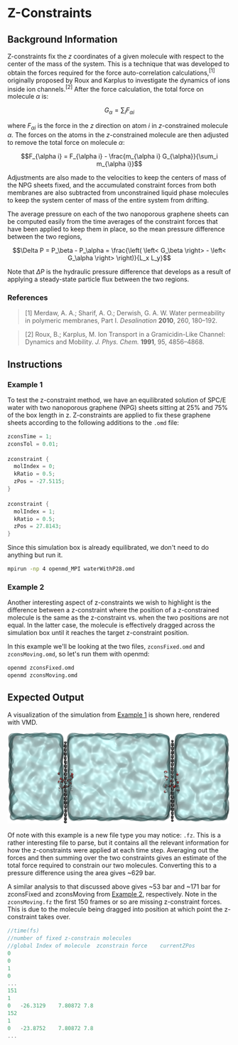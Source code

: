 # Z-Constraints

## Background Information

Z-constraints fix the $z$ coordinates of a given molecule with respect to the center of the mass of the system. This is a technique that was developed to obtain the forces required for the force auto-correlation calculations,<sup>[1]</sup> originally proposed by Roux and Karplus to investigate the dynamics of ions inside ion channels.<sup>[2]</sup>
After the force calculation, the total force on molecule $\alpha$ is:

$$G_{\alpha} = \sum_i F_{\alpha i}$$

where $F_{\alpha i}$ is the force in the $z$ direction on atom $i$ in $z$-constrained molecule $\alpha$. The forces on the atoms in the $z$-constrained molecule are then adjusted to remove the total force on molecule $\alpha$:

$$F_{\alpha i} = F_{\alpha i} -  \frac{m_{\alpha i} G_{\alpha}}{\sum_i m_{\alpha i}}$$

Adjustments are also made to the velocities to keep the centers of mass of the NPG sheets fixed, and the accumulated constraint forces from both membranes are also subtracted from unconstrained liquid phase molecules to keep the system center of mass of the entire system from drifting. 

The average pressure on each of the two nanoporous graphene sheets can be computed easily from the time averages of the constraint forces that have been applied to keep them in place, so the mean pressure difference between the two regions,

$$\Delta P = P_\beta - P_\alpha = \frac{\left( \left< G_\beta \right> - \left< G_\alpha \right> \right)}{L_x L_y}$$

Note that $\Delta P$ is the hydraulic pressure difference that develops as a result of applying a steady-state particle flux between the two regions.

### References

> [1] Merdaw, A. A.; Sharif, A. O.; Derwish, G. A. W. Water permeability in polymeric 
> membranes, Part I. *Desalination* **2010**, 260, 180–192.

> [2] Roux, B.; Karplus, M. Ion Transport in a Gramicidin-Like Channel: Dynamics and 
> Mobility. *J. Phys. Chem.* **1991**, 95, 4856–4868.

## Instructions

### Example 1

To test the z-constraint method, we have an equilibrated solution of SPC/E water with two nanoporous graphene (NPG) sheets sitting at 25% and 75% of the box length in z. Z-constraints are applied to fix these graphene sheets according to the following additions to the `.omd` file:

```C++
zconsTime = 1;
zconsTol = 0.01;

zconstraint {
  molIndex = 0;
  kRatio = 0.5;
  zPos = -27.5115;
}

zconstraint {
  molIndex = 1;
  kRatio = 0.5;
  zPos = 27.8143;
}
```

Since this simulation box is already equilibrated, we don't need to do anything but run it.

```bash
mpirun -np 4 openmd_MPI waterWithP28.omd
```

### Example 2

Another interesting aspect of z-constraints we wish to highlight is the difference between a z-constraint where the position of a z-constrained molecule is the same as the z-constraint vs. when the two positions are not equal. In the latter case, the molecule is effectively dragged across the simulation box until it reaches the target z-constraint position.

In this example we'll be looking at the two files, `zconsFixed.omd` and `zconsMoving.omd`, so let's run them with openmd:

```bash
openmd zconsFixed.omd
openmd zconsMoving.omd
```

## Expected Output

A visualization of the simulation from [Example 1](#example-1) is shown here, rendered with VMD.

<img src="../figures/vmdscene.png" alt="image" width="500" height="auto">

Of note with this example is a new file type you may notice: `.fz`. This is a rather interesting file to parse, but it contains all the relevant information for how the z-constraints were applied at each time step. Averaging out the forces and then summing over the two constraints gives an estimate of the total force required to constrain our two molecules. Converting this to a pressure difference using the area gives ~629 bar.

A similar analysis to that discussed above gives ~53 bar and ~171 bar for zconsFixed and zconsMoving from [Example 2](#example-2), respectively. Note in the `zconsMoving.fz` the first 150 frames or so are missing z-constraint forces. This is due to the molecule being dragged into position at which point the z-constraint takes over.

```C++
//time(fs)
//number of fixed z-constrain molecules
//global Index of molecule	zconstrain force	currentZPos
0
0
1
0
...
151
1
0	-26.3129	7.80872	7.8
152
1
0	-23.8752	7.80872	7.8
...
```
